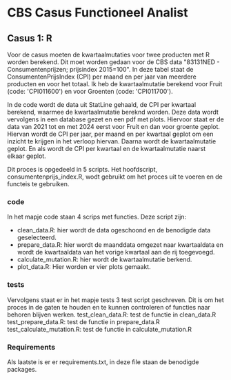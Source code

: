 # CBS Casus Functioneel Analist
## Casus 1: R

Voor de casus moeten de kwartaalmutaties voor twee producten met R worden berekend. Dit moet worden gedaan voor de CBS data "83131NED - Consumentenprijzen; prijsindex 2015=100". In deze tabel staat de ConsumentenPrijsIndex (CPI) per maand en per jaar van meerdere producten en voor het totaal. Ik heb de kwartaalmutatie berekend voor Fruit (code: 'CPI011600') en voor Groenten (code: 'CPI011700').

In de code wordt de data uit StatLine gehaald, de CPI per kwartaal berekend, waarmee de kwartaalmutatie bereknd worden. Deze data wordt vervolgens in een database gezet en een pdf met plots. Hiervoor staat er de data van 2021 tot en met 2024 eerst voor Fruit en dan voor groente geplot. Hiervan wordt de CPI per jaar, per maand en per kwartaal geplot om een inzicht te krijgen in het verloop hiervan. Daarna wordt de kwartaalmutatie geplot. En als wordt de CPI per kwartaal en de kwartaalmutatie naarst elkaar geplot.


Dit proces is opgedeeld in 5 scripts. Het hoofdscript, consumentenprijs_index.R, wodt gebruikt om het proces uit te voeren en de functeis te gebruiken.


### code
In het mapje code staan 4 scrips met functies. Deze script zijn:
- clean_data.R: hier wordt de data ogeschoond en de benodigde data geselecteerd.
- prepare_data.R: hier wordt de maanddata omgezet naar kwartaaldata en wordt de kwartaaldata van het vorige kwartaal aan de rij toegevoegd.
- calculate_mutation.R: hier wordt de kwartaalmutatie berkend.
- plot_data.R: Hier worden er vier plots gemaakt.


### tests
Vervolgens staat er in het mapje tests 3 test script geschreven. Dit is om het proces in de gaten te houden en te kunnen controleren of functies naar behoren blijven werken.
test_clean_data.R: test de functie in clean_data.R
test_prepare_data.R: test de functie in prepare_data.R
test_calculate_mutation.R: test de functie in calculate_mutation.R

### Requirements
Als laatste is er er requirements.txt, in deze file staan de benodigde packages.
